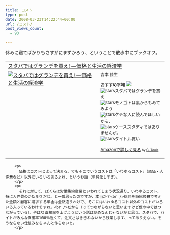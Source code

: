 ```yaml
---
title: コスト
type: post
date: 2008-03-23T14:22:44+00:00
url: /コスト/
post_views_count:
  - 93

---
```

休みに寝てばかりもさすがにまずかろう、ということで散歩中にブックオフ。

<table cellpadding="5" border="0">
  <tr>
    <td colspan="2">
      <a href="http://www.amazon.co.jp/gp/redirect.html%3FASIN=4478002290%26tag=konnokiyotaka-22%26lcode=xm2%26cID=2025%26ccmID=165953%26location=/o/ASIN/4478002290%253FSubscriptionId=0G91FPYVW6ZGWBH4Y9G2" target="_blank">スタバではグランデを買え! ―価格と生活の経済学</a><img height="1" alt="" src="http://www.assoc-amazon.jp/e/ir?t=konnokiyotaka-22&l=ur2&o=9" width="1" border="0" />
    </td>
  </tr>
  
  <tr>
    <td valign="top">
      <a href="http://www.amazon.co.jp/gp/redirect.html%3FASIN=4478002290%26tag=konnokiyotaka-22%26lcode=xm2%26cID=2025%26ccmID=165953%26location=/o/ASIN/4478002290%253FSubscriptionId=0G91FPYVW6ZGWBH4Y9G2" target="_blank"><img alt="スタバではグランデを買え! ―価格と生活の経済学" src="https://i0.wp.com/ecx.images-amazon.com/images/I/21aPYDZnwQL.jpg" border="0" data-recalc-dims="1" /></a>
    </td>
    <td valign="top">
      <font size="-1">吉本 佳生 </p>
      <p>
        <strong>おすすめ平均</strong> <img src="https://i2.wp.com/g-images.amazon.com/images/G/01/detail/stars-4-0.gif" data-recalc-dims="1" /><br /><img alt="stars" src="https://i0.wp.com/g-images.amazon.com/images/G/01/detail/stars-3-0.gif" data-recalc-dims="1" />スタバではグランデを買え<br /><img alt="stars" src="https://i2.wp.com/g-images.amazon.com/images/G/01/detail/stars-4-0.gif" data-recalc-dims="1" />モノゴトは裏からもみてみよう<br /><img alt="stars" src="https://i2.wp.com/g-images.amazon.com/images/G/01/detail/stars-4-0.gif" data-recalc-dims="1" />ケチな人に読んでほしいかも、<br /><img alt="stars" src="https://i0.wp.com/g-images.amazon.com/images/G/01/detail/stars-3-0.gif" data-recalc-dims="1" />ケーススタディではありませんが。<br /><img alt="stars" src="https://i0.wp.com/g-images.amazon.com/images/G/01/detail/stars-3-0.gif" data-recalc-dims="1" />タイトル買い
      </p>
      <p>
        <a href="http://www.amazon.co.jp/gp/redirect.html%3FASIN=4478002290%26tag=konnokiyotaka-22%26lcode=xm2%26cID=2025%26ccmID=165953%26location=/o/ASIN/4478002290%253FSubscriptionId=0G91FPYVW6ZGWBH4Y9G2" target="_blank">Amazonで詳しく見る</a></font><font size="-2"> by <a href="http://www.goodpic.com/mt/aws/index.html">G-Tools</a></font></td> </tr> </tbody> </table> 
        
        <p>
          価格はコストによって決まる、でもそこでいうコストは「いわゆるコスト」（原価・人件費など）以外にいろいろあるよね、というお話（単純化しすぎ）。
        </p>
        <p>
          それに対して、ぼくらは労働集約産業といわれてしまう状況通り、いわゆるコスト、特に人件費のかたまりだね、と一瞬思ったのですが、本当か？<br />給料を時給換算で考えた金額と顧客に請求する単金は全然違うわけで、そこにはいわゆるコスト以外のコストがいろいろ入っているわけですね。<br />だから（ってつながらないと思いますけど僕の中ではつながっている）、やはり直接率を上げようという話はだめなんじゃないかと思う。スタバで、バイトがみんな直接率100％近くて、注文さばききれないから残業します、ってありえない。そうならない仕組みをちゃんと作らないと。
        </p>